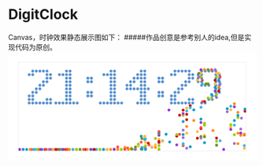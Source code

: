 # DigitClock
Canvas，时钟效果静态展示图如下：
#####作品创意是参考别人的idea,但是实现代码为原创。
![image](https://github.com/huaijinwoyu-eo/DigitClock/blob/master/DisplayImage.png)
